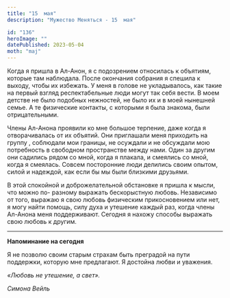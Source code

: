 ```yaml
---
title: "15  мая"
description: "Мужество Меняться - 15  мая"

id: "136"
heroImage: ""
datePublished: 2023-05-04
moth: "maj"
---
```


Когда я пришла в Ал-Анон, я с подозрением относилась к объятиям, которые там
наблюдала. После окончания собрания я спешила к выходу, чтобы их избежать. У
меня в голове не укладывалось, как такие на первый взгляд респектабельные люди
могут так себя вести. В моем детстве не было подобных нежностей, не было их и
в моей нынешней семье. А те физические контакты, с которыми я была знакома,
были отрицательными.

Члены Ал-Анона проявили ко мне большое терпение, даже когда я отворачивалась
от их объятий. Они приглашали меня приходить на группу , соблюдали мои
границы, не осуждали и не обсуждали мою потребность в свободном пространстве
между нами. Один за другим они садились рядом со мной, когда я плакала, и
смеялись со мной, когда я смеялась. Совсем посторонние люди делились своим
опытом, силой и надеждой, как если бы мы были близкими друзьями.

В этой спокойной и доброжелательной обстановке я пришла к мысли, что можно по-
разному выражать бескорыстную любовь. Независимо от того, выражаю я свою
любовь физическим прикосновением или нет, я могу найти помощь, силу духа и
утешение каждый раз, когда члены Ал-Анона меня поддерживают. Сегодня я нахожу
способы выражать свою любовь к другим.

---

**Напоминание на сегодня**

Я не позволю своим старым страхам быть преградой на пути поддержки, которую
мне предлагают. Я достойна любви и уважения.

_«Любовь не утешение, а свет»._

_Симона Вейль_
